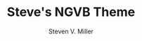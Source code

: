 ---
title: "Steve's NGVB Theme"
github: https://github.com/svmiller/steve-ngvb-jekyll-template
demo: http://svmiller.com/
author: Steven V. Miller
ssg:
  - Jekyll
cms:
  - No Cms
---